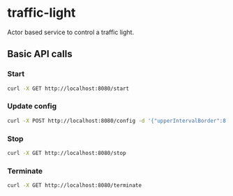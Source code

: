 # traffic-light
Actor based service to control a traffic light.

## Basic API calls

### Start
```bash
curl -X GET http://localhost:8080/start
```

### Update config
```bash
curl -X POST http://localhost:8080/config -d '{"upperIntervalBorder":8.0,"lowerIntervalBorder":10.0,"greenLightDuration":5.0,"yellowLightDuration":5.0,"yellowRedLightDuration":5.0}'
```

### Stop
```bash
curl -X GET http://localhost:8080/stop
```

### Terminate
```bash
curl -X GET http://localhost:8080/terminate
```

